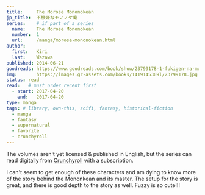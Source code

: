 ```yaml
---
title:     The Morose Mononokean
jp_title:  不機嫌なモノノケ庵
series:    # if part of a series
  name:    The Morose Mononokean
  number:  1
  url:     /manga/morose-mononokean.html
author: 
  first:   Kiri 
  last:    Wazawa
published: 2014-06-21 
goodreads: https://www.goodreads.com/book/show/23799178-1-fukigen-na-mononokean-1
img:       https://images.gr-assets.com/books/1419145309l/23799178.jpg
status: read
read:   # must order recent first
  - start: 2017-04-20  
    end:   2017-04-20 
type: manga
tags: # library, own-this, scifi, fantasy, historical-fiction
  - manga
  - fantasy
  - supernatural
  - favorite
  - crunchyroll
---
```


The volumes aren't yet licensed & published in English, but the series can read digitally from [Crunchyroll](https://www.crunchyroll.com/comics/manga/the-morose-mononokean/volumes) with a subscription. 

I can't seem to get enough of these characters and am dying to know more of the story behind the Mononkean and its master. The setup for the story is great, and there is good depth to the story as well. Fuzzy is so cute!!!
